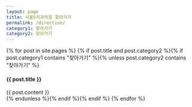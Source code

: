 ```yaml
---
layout: page
title: 서울S치과의원 찾아가기
permalink: /direction/
category1: 찾아가기
category2: 찾아가기
---
```


<div class="row d-flex justify-content-center" id="info">

{% for post in site.pages %}
{% if post.title and post.category2 %}{% if post.category1 contains "찾아가기" %}{% unless post.category2 contains "찾아가기" %}
<div class="col-12">
<h4>{{ post.title }}</h4>
{{ post.content }}
</div>
{% endunless %}{% endif %}{% endif %}
{% endfor %}

</div>
